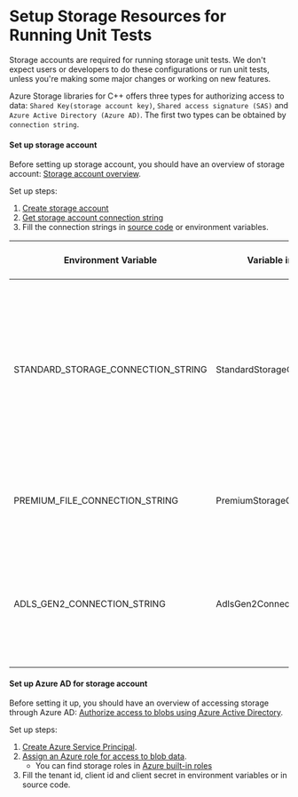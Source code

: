 # Setup Storage Resources for Running Unit Tests

Storage accounts are required for running storage unit tests. We don't expect users or developers to do these configurations or run unit tests, unless you're making some major changes or working on new features.

Azure Storage libraries for C++ offers three types for authorizing access to data: `Shared Key(storage account key)`, `Shared access signature (SAS)` and `Azure Active Directory (Azure AD)`. 
The first two types can be obtained by `connection string`.

#### Set up storage account 
Before setting up storage account, you should have an overview of storage account: [Storage account overview][storage_account_overview].

Set up steps:
1. [Create storage account][create_storage_account]
2. [Get storage account connection string][get_connection_string]
3. Fill the connection strings in [source code](https://github.com/Azure/azure-sdk-for-cpp/blob/main/sdk/storage/azure-storage-common/test/ut/test_base.cpp) or environment variables.

| Environment Variable               | Variable in Source Code              | Storage Account Details                                                                                                                                                          |
|------------------------------------|--------------------------------------|----------------------------------------------------------------------------------------------------------------------------------------------------------------------------------|
| STANDARD_STORAGE_CONNECTION_STRING | StandardStorageConnectionStringValue | Account Kind: General Purpose V2<br> Performance: Standard<br> Replication: RA-GRS<br> Enabled Features: soft delete for blobs, soft delete for containers, versioning for blobs |
| PREMIUM_FILE_CONNECTION_STRING     | PremiumStorageConnectionStringValue  | Account Kind: FileStorage<br> Performance: Premium<br> Replication: LRS                                                                                                          |
| ADLS_GEN2_CONNECTION_STRING        | AdlsGen2ConnectionStringValue        | Account Kind: General Purpose V2<br> Performance: Standard<br> Replication: LRS<br> Enabled Features: hierarchical namespace                                                     |

#### Set up Azure AD for storage account
Before setting it up, you should have an overview of accessing storage through Azure AD: [Authorize access to blobs using Azure Active Directory][access_azure_ad].

Set up steps:
1. [Create Azure Service Principal][create_service_principal].
2. [Assign an Azure role for access to blob data][assign_role].
	- You can find storage roles in [Azure built-in roles][azure_built_in_roles]
3. Fill the tenant id, client id and client secret in environment variables or in source code.


[storage_account_overview]: https://learn.microsoft.com/azure/storage/common/storage-account-overview
[create_storage_account]: https://learn.microsoft.com/azure/storage/common/storage-account-create?tabs=azure-portal
[get_connection_string]: https://learn.microsoft.com/azure/storage/common/storage-account-keys-manage?tabs=azure-portal#view-account-access-keys
[access_azure_ad]: https://learn.microsoft.com/azure/storage/blobs/authorize-access-azure-active-directory
[create_service_principal]: https://learn.microsoft.com/purview/create-service-principal-azure
[assign_role]: https://learn.microsoft.com/azure/storage/blobs/assign-azure-role-data-access?tabs=portal
[azure_built_in_roles]: https://learn.microsoft.com/azure/role-based-access-control/built-in-roles

